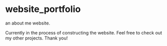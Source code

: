 # website_portfolio
an about me website. 


Currently in the process of constructing the website. Feel free to check out my other projects. Thank you!